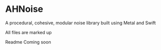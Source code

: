 # AHNoise
A procedural, cohesive, modular noise library built using Metal and Swift

All files are marked up

Readme Coming soon
